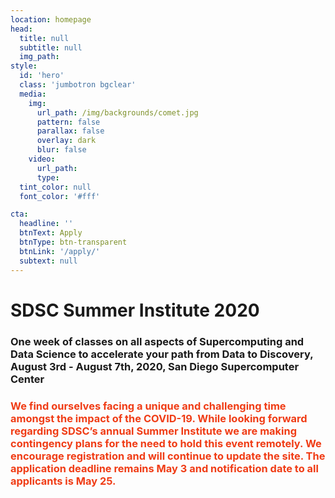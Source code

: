 ```yaml
---
location: homepage
head:
  title: null
  subtitle: null
  img_path:
style:
  id: 'hero'
  class: 'jumbotron bgclear'
  media:
    img:
      url_path: /img/backgrounds/comet.jpg
      pattern: false
      parallax: false
      overlay: dark
      blur: false
    video:
      url_path:
      type:
  tint_color: null
  font_color: '#fff'

cta:
  headline: ''
  btnText: Apply
  btnType: btn-transparent
  btnLink: '/apply/'
  subtext: null
---
```


# SDSC Summer Institute 2020

### One week of classes on all aspects of Supercomputing and Data Science to accelerate your path from Data to Discovery, August 3rd -  August 7th, 2020, San Diego Supercomputer Center

### <b><font color="#f03c15"> We find ourselves facing a unique and challenging time amongst the impact of the COVID-19. While looking forward regarding SDSC’s annual Summer Institute we are making contingency plans for the need to hold this event remotely. We encourage registration and will continue to update the site. The application deadline remains May 3 and notification date to all applicants is May 25. </font></b>
&nbsp;
